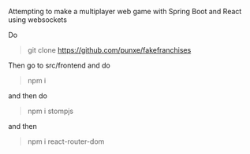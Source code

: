 Attempting to make a multiplayer web game with Spring Boot and React using websockets

Do
>git clone https://github.com/punxe/fakefranchises

Then go to src/frontend and do
>npm i

and then do

>npm i stompjs

and then 

> npm i react-router-dom